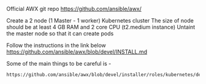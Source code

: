 

Official AWX git repo 
https://github.com/ansible/awx/

Create a 2 node (1 Master - 1 worker) Kubernetes cluster 
The size of node should be at least 4 GB RAM and 2 core CPU (t2.medium instance)
Untaint the master node so that it can create pods 

Follow the instructions in the link below  
        https://github.com/ansible/awx/blob/devel/INSTALL.md

Some of the main things to be careful is - 

    https://github.com/ansible/awx/blob/devel/installer/roles/kubernetes/defaults/main.yml
